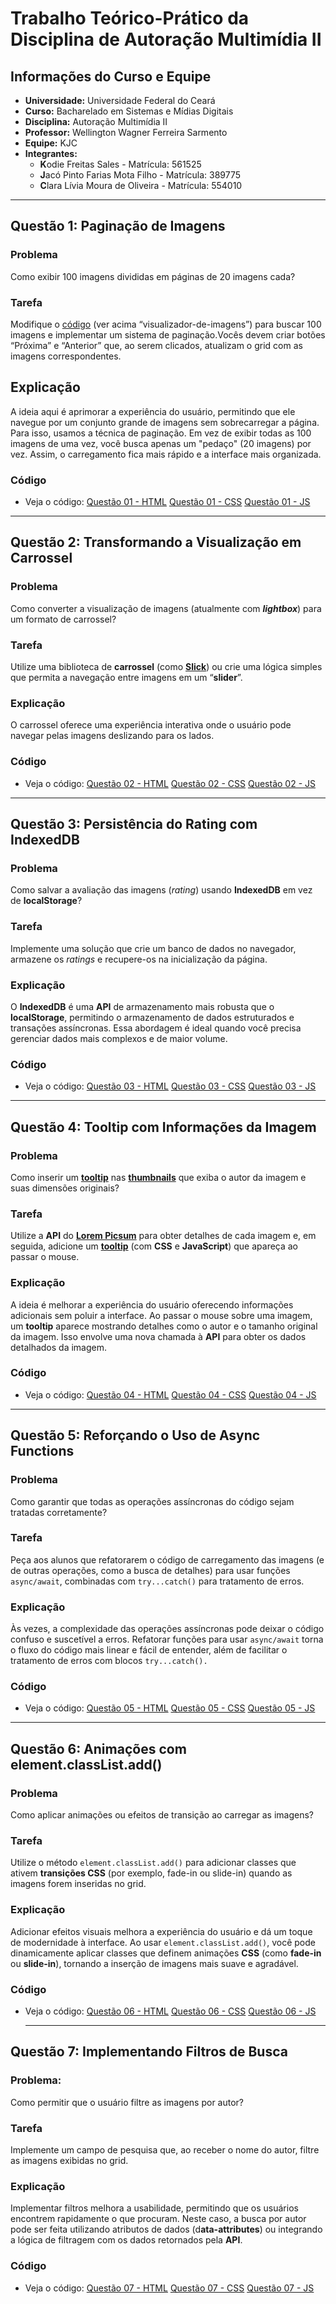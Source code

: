 # Trabalho Teórico-Prático da Disciplina de Autoração Multimídia II

## Informações do Curso e Equipe

- **Universidade:** Universidade Federal do Ceará
- **Curso:** Bacharelado em Sistemas e Mídias Digitais
- **Disciplina:** Autoração Multimídia II
- **Professor:** Wellington Wagner Ferreira Sarmento
- **Equipe:** KJC
- **Integrantes:**
  - **K**odie Freitas Sales - Matrícula: 561525
  - **J**acó Pinto Farias Mota Filho - Matrícula: 389775
  - **C**lara Lívia Moura de Oliveira - Matrícula: 554010

---

## Questão 1: Paginação de Imagens

### **Problema**

Como exibir 100 imagens divididas em páginas de 20 imagens cada?

### **Tarefa**

Modifique o [código](https://github.com/wwagner33/visualizador-de-imagens) (ver acima “visualizador-de-imagens”) para buscar 100 imagens e implementar um sistema de paginação.Vocês devem criar botões “Próxima” e “Anterior” que, ao serem clicados, atualizam o grid com as imagens correspondentes.

## Explicação

A ideia aqui é aprimorar a experiência do usuário, permitindo que ele navegue por um conjunto grande de imagens sem sobrecarregar a página. Para isso, usamos a técnica de paginação. Em vez de exibir todas as 100 imagens de uma vez, você busca apenas um "pedaço" (20 imagens) por vez. Assim, o carregamento fica mais rápido e a interface mais organizada.

### Código

- Veja o código: [Questão 01 - HTML](./01/index.html)
  [Questão 01 - CSS](./01/visuimagens.css)
  [Questão 01 - JS](./01/visuimagens.js)

---

## Questão 2: Transformando a Visualização em Carrossel

### **Problema**

Como converter a visualização de imagens (atualmente com ***lightbox***) para um formato de carrossel?

### **Tarefa**

Utilize uma biblioteca de **carrossel** (como [**Slick**](https://kenwheeler.github.io/slick/)) ou crie uma lógica simples que permita a navegação entre imagens em um “**slider**”.

### **Explicação**

O carrossel oferece uma experiência interativa onde o usuário pode navegar pelas imagens deslizando para os lados.

### Código

- Veja o código: [Questão 02 - HTML](./02/index.html)
  [Questão 02 - CSS](./02/visuimagens.css)
  [Questão 02 - JS](./02/visuimagens.js)

---

## Questão 3: Persistência do Rating com IndexedDB

### **Problema**

Como salvar a avaliação das imagens (*rating*) usando **IndexedDB** em vez de **localStorage**?

### **Tarefa**

Implemente uma solução que crie um banco de dados no navegador, armazene os *ratings* e recupere-os na inicialização da página.

### **Explicação**

O **IndexedDB** é uma **API** de armazenamento mais robusta que o **localStorage**, permitindo o armazenamento de dados estruturados e transações assíncronas. Essa abordagem é ideal quando você precisa gerenciar dados mais complexos e de maior volume.

### Código

- Veja o código: [Questão 03 - HTML](./03/index.html)
  [Questão 03 - CSS](./03/visuimagens.css)
  [Questão 03 - JS](./03/visuimagens.js)

---

## Questão 4: Tooltip com Informações da Imagem

### **Problema**

Como inserir um [**tooltip**](https://pt.wikipedia.org/wiki/Dica_de_ferramenta) nas [**thumbnails**](https://pt.wikipedia.org/wiki/Thumbnail) que exiba o autor da imagem e suas dimensões originais?

### **Tarefa**

Utilize a **API** do [**Lorem Picsum**](https://picsum.photos/) para obter detalhes de cada imagem e, em seguida, adicione um [**tooltip**](https://pt.wikipedia.org/wiki/Dica_de_ferramenta) (com **CSS** e **JavaScript**) que apareça ao passar o mouse.

### **Explicação**

A ideia é melhorar a experiência do usuário oferecendo informações adicionais sem poluir a interface. Ao passar o mouse sobre uma imagem, um **tooltip** aparece mostrando detalhes como o autor e o tamanho original da imagem. Isso envolve uma nova chamada à **API** para obter os dados detalhados da imagem.

### Código

- Veja o código: [Questão 04 - HTML](./04/index.html)
  [Questão 04 - CSS](./04/visuimagens.css)
  [Questão 04 - JS](./04/visuimagens.js)

---

## Questão 5: Reforçando o Uso de Async Functions

### **Problema**

Como garantir que todas as operações assíncronas do código sejam tratadas corretamente?

### **Tarefa**

Peça aos alunos que refatorarem o código de carregamento das imagens (e de outras operações, como a busca de detalhes) para usar funções `async/await`, combinadas com `try...catch()` para tratamento de erros.

### **Explicação**

Às vezes, a complexidade das operações assíncronas pode deixar o código confuso e suscetível a erros. Refatorar funções para usar `async/await` torna o fluxo do código mais linear e fácil de entender, além de facilitar o tratamento de erros com blocos `try...catch().`

### Código

- Veja o código: [Questão 05 - HTML](./05/index.html)
  [Questão 05 - CSS](./05/visuimagens.css)
  [Questão 05 - JS](./05/visuimagens.js)

---

## Questão 6: Animações com element.classList.add()

### **Problema**

Como aplicar animações ou efeitos de transição ao carregar as imagens?

### **Tarefa**

Utilize o método `element.classList.add()` para adicionar classes que ativem **transições CSS** (por exemplo, fade-in ou slide-in) quando as imagens forem inseridas no grid.

### **Explicação**

Adicionar efeitos visuais melhora a experiência do usuário e dá um toque de modernidade à interface. Ao usar `element.classList.add()`, você pode dinamicamente aplicar classes que definem animações **CSS** (como **fade-in** ou **slide-in**), tornando a inserção de imagens mais suave e agradável.

### Código

- Veja o código: [Questão 06 - HTML](./06/index.html)
  [Questão 06 - CSS](./06/visuimagens.css)
  [Questão 06 - JS](./06/visuimagens.js)

  ---

## Questão 7: Implementando Filtros de Busca

### **Problema:**

Como permitir que o usuário filtre as imagens por autor?

### **Tarefa**

Implemente um campo de pesquisa que, ao receber o nome do autor, filtre as imagens exibidas no grid.

### **Explicação**

Implementar filtros melhora a usabilidade, permitindo que os usuários encontrem rapidamente o que procuram. Neste caso, a busca por autor pode ser feita utilizando atributos de dados (d**ata-attributes**) ou integrando a lógica de filtragem com os dados retornados pela **API**.

### Código

- Veja o código: [Questão 07 - HTML](./07/index.html)
  [Questão 07 - CSS](./07/visuimagens.css)
  [Questão 07 - JS](./07/visuimagens.js)